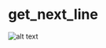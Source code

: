 # get_next_line

![alt text](https://image.noelshack.com/fichiers/2019/45/5/1573234758-screen-shot-2019-11-08-at-6-33-32-pm.png)
